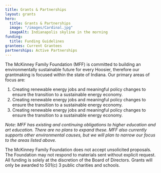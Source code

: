 ```yaml
---
title: Grants & Partnerships
layout: grants
hero:
  title: Grants & Partnerships
  image: "/images/Cardinal.jpg"
  imageAlt: Indianapolis skyline in the morning
funding:
  title: Funding Guidelines
grantees: Current Grantees
partnerships: Active Partnerships
---
```

The McKinney Family Foundation (MFF) is committed to building an environmentally sustainable future for every Hoosier, therefore our grantmaking is focused within the state of Indiana. Our primary areas of focus are:

1. Creating renewable energy jobs and meaningful policy changes to ensure the transition to a sustainable energy economy.
1. Creating renewable energy jobs and meaningful policy changes to ensure the transition to a sustainable energy economy.
1. Creating renewable energy jobs and meaningful policy changes to ensure the transition to a sustainable energy economy.

*Note: MFF has existing and continuing obligations to higher education and art education. There are no plans to expand these. MFF also currently supports other environmental causes, but we will plan to narrow our focus to the areas listed above.*

The McKinney Family Foundation does not accept unsolicited proposals. The Foundation may not respond to materials sent without explicit request. All funding is solely at the discretion of the Board of Directors. Grants will only be awarded to 501(c) 3 public charities and schools.